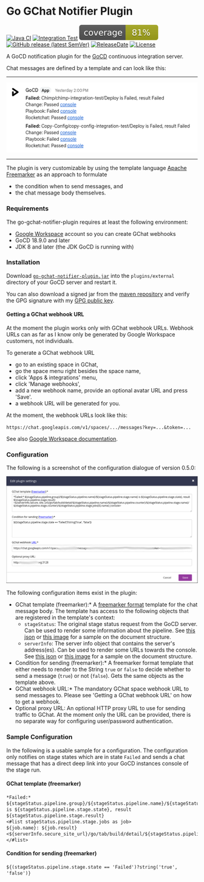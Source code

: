 Go GChat Notifier Plugin
===================

[![Java CI](https://github.com/1and1/go-gchat-notifier-plugin/actions/workflows/maven.yml/badge.svg)](https://github.com/1and1/go-gchat-notifier-plugin/actions/workflows/maven.yml)
[![Integration Test](https://github.com/1and1/go-gchat-notifier-plugin/actions/workflows/plugin-integration.yml/badge.svg)](https://github.com/1and1/go-gchat-notifier-plugin/actions/workflows/plugin-integration.yml)
![Code coverage](https://raw.githubusercontent.com/1and1/go-gchat-notifier-plugin/gh-pages/jacoco.svg)
[![GitHub release (latest SemVer)](https://img.shields.io/github/v/release/1and1/go-gchat-notifier-plugin)](https://github.com/1and1/go-gchat-notifier-plugin/releases)
[![ReleaseDate](https://img.shields.io/github/release-date/1and1/go-gchat-notifier-plugin)](https://github.com/1and1/go-gchat-notifier-plugin/releases)<!--- [![Downloads](https://img.shields.io/github/downloads/1and1/go-gchat-notifier-plugin/total)](https://github.com/1and1/go-gchat-notifier-plugin/releases) -->
[![License](https://img.shields.io/badge/License-Apache%202.0-blue.svg)](https://opensource.org/licenses/Apache-2.0)

A GoCD notification plugin for the
[GoCD](http://www.go.cd/) continuous integration server.

Chat messages are defined by a template and can look like this:

---
![GChat screenshot](img/gchat.png)

---

The plugin is very customizable by using the
template language
[Apache Freemarker](https://freemarker.apache.org/index.html)
as an approach to formulate

* the condition when to send messages, and
* the chat message body themselves.

### Requirements

The go-gchat-notifier-plugin requires at least the following environment:

* [Google Workspace](https://en.wikipedia.org/wiki/Google_Workspace) account so you can create GChat webhooks
* GoCD 18.9.0 and later
* JDK 8 and later (the JDK GoCD is running with)

### Installation

Download [`go-gchat-notifier-plugin.jar`](https://github.com/1and1/go-gchat-notifier-plugin/releases) into the `plugins/external` directory of your GoCD server and restart it.

You can also download a signed jar from the [maven repository](https://repo1.maven.org/maven2/com/oneandone/go-gchat-notifier/) and verify the GPG signature with my [GPG public key](https://github.com/sfuhrm.gpg).

#### Getting a GChat webhook URL

At the moment the plugin works only with GChat webhook URLs.
Webhook URLs can as far as I know only be generated by Google
Workspace customers, not individuals.

To generate a GChat webhook URL

* go to an existing space in GChat,
* go the space menu right besides the space
name,
* click 'Apps & integrations' menu,
* click 'Manage webhooks',
* add a new webhook name, provide an optional avatar URL and press 'Save'.
* a webhook URL will be generated for you.

At the moment, the webhook URLs look like this:

`https://chat.googleapis.com/v1/spaces/.../messages?key=...&token=...`

See also [Google Workspace documentation](https://developers.google.com/chat/how-tos/webhooks#create_a_webhook).

### Configuration

The following is a screenshot of the configuration dialogue of version 0.5.0:

![Plugin Config screenshot](img/plugin-config.png)

The following configuration items exist in the plugin:

* GChat template (freemarker):* A
  [freemarker format](https://freemarker.apache.org/docs/dgui_template_overallstructure.html) template
  for the chat message body. The template has access
  to the following objects that are registered
  in the template's context:
  * `stageStatus`: The original stage status request from the
    GoCD server. Can be used to render some information
    about the pipeline.
    See [this json](doc/stageStatus.json)
    or [this image](img/stageStatus.png) for a sample
    on the document structure.
  * `serverInfo`: The server info object that contains the
    server's address(es). Can be used to render some
    URLs towards the console.
    See [this json](doc/serverInfo.json)
    or [this image](img/serverInfo.png) for a sample
    on the document structure.
* Condition for sending (freemarker):* A freemarker format template
  that either needs to render to the String `true` or
  `false` to decide whether to send a message (`true`)
  or not (`false`). Gets the same objects as the template above.
* GChat webhook URL:* The mandatory GChat
  space webhook URL to send messages to. Please see
  'Getting a GChat webhook URL' on how to get a webhook.
* Optional proxy URL: An optional HTTP proxy URL to use
  for sending traffic to GChat. At the moment only the
  URL can be provided, there is no separate way
  for configuring user/password authentication.

### Sample Configuration

In the following is a usable sample for a configuration.
The configuration only notifies on stage states which are in
state `Failed` and sends a chat message that has a
direct deep link into your GoCD instances console of the
stage run.

#### GChat template (freemarker)

```text
*Failed:* ${stageStatus.pipeline.group}/${stageStatus.pipeline.name}/${stageStatus.pipeline.stage.name} is ${stageStatus.pipeline.stage.state}, result ${stageStatus.pipeline.stage.result}
<#list stageStatus.pipeline.stage.jobs as job>
${job.name}: ${job.result} <${serverInfo.secure_site_url}/go/tab/build/detail/${stageStatus.pipeline.name}/${stageStatus.pipeline.counter}/${stageStatus.pipeline.stage.name}/${stageStatus.pipeline.stage.counter}/${job.name}|console>
</#list>
```

#### Condition for sending (freemarker)

```text
${(stageStatus.pipeline.stage.state == 'Failed')?string('true', 'false')}
```
